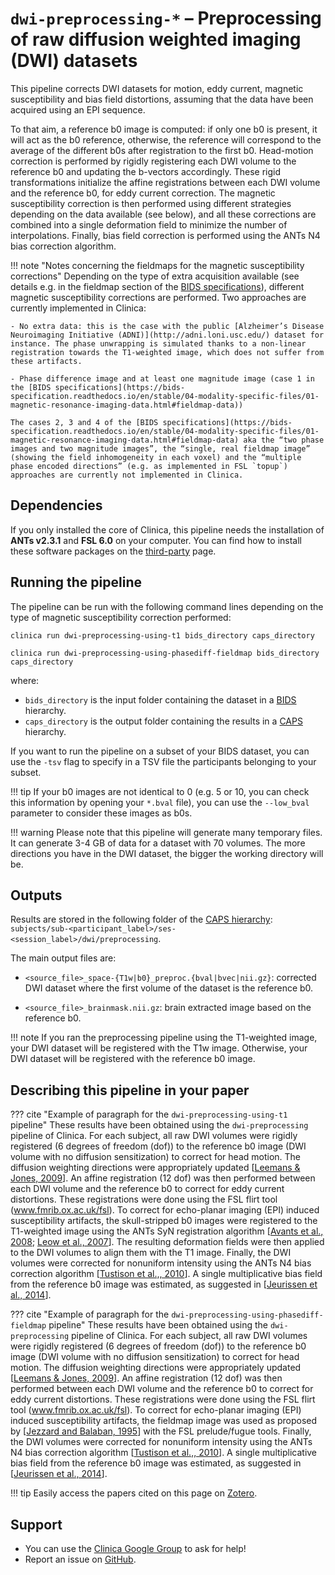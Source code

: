 # `dwi-preprocessing-*` – Preprocessing of raw diffusion weighted imaging (DWI) datasets

This pipeline corrects DWI datasets for motion, eddy current, magnetic susceptibility and bias field distortions, assuming that the data have been acquired using an EPI sequence.

To that aim, a reference b0 image is computed: if only one b0 is present, it will act as the b0 reference, otherwise, the reference will correspond to the average of the different b0s after registration to the first b0. Head-motion correction is performed by rigidly registering each DWI volume to the reference b0 and updating the b-vectors accordingly. These rigid transformations initialize the affine registrations between each DWI volume and the reference b0, for eddy current correction. The magnetic susceptibility correction is then performed using different strategies depending on the data available (see below), and all these corrections are combined into a single deformation field to minimize the number of interpolations. Finally, bias field correction is performed using the ANTs N4 bias correction algorithm.


!!! note "Notes concerning the fieldmaps for the magnetic susceptibility corrections"
    Depending on the type of extra acquisition available (see details e.g. in the fieldmap section of the [BIDS specifications](https://bids-specification.readthedocs.io/en/stable/04-modality-specific-files/01-magnetic-resonance-imaging-data.html#fieldmap-data)), different magnetic susceptibility corrections are performed. Two approaches are currently implemented in Clinica:

    - No extra data: this is the case with the public [Alzheimer’s Disease Neuroimaging Initiative (ADNI)](http://adni.loni.usc.edu/) dataset for instance. The phase unwrapping is simulated thanks to a non-linear registration towards the T1-weighted image, which does not suffer from these artifacts.

    - Phase difference image and at least one magnitude image (case 1 in the [BIDS specifications](https://bids-specification.readthedocs.io/en/stable/04-modality-specific-files/01-magnetic-resonance-imaging-data.html#fieldmap-data))

    The cases 2, 3 and 4 of the [BIDS specifications](https://bids-specification.readthedocs.io/en/stable/04-modality-specific-files/01-magnetic-resonance-imaging-data.html#fieldmap-data) aka the “two phase images and two magnitude images”, the “single, real fieldmap image” (showing the field inhomogeneity in each voxel) and the “multiple phase encoded directions” (e.g. as implemented in FSL `topup`) approaches are currently not implemented in Clinica.



## Dependencies
<!--If you installed the docker image of Clinica, nothing is required.-->

If you only installed the core of Clinica, this pipeline needs the installation of **ANTs v2.3.1** and **FSL 6.0** on your computer. You can find how to install these software packages on the [third-party](../../Third-party) page.

## Running the pipeline
The pipeline can be run with the following command lines depending on the type of  magnetic susceptibility correction performed:

```
clinica run dwi-preprocessing-using-t1 bids_directory caps_directory
```
```
clinica run dwi-preprocessing-using-phasediff-fieldmap bids_directory caps_directory
```

where:

  - `bids_directory` is the input folder containing the dataset in a [BIDS](../../BIDS) hierarchy.
  - `caps_directory` is the output folder containing the results in a [CAPS](../../CAPS) hierarchy.

If you want to run the pipeline on a subset of your BIDS dataset, you can use the `-tsv` flag to specify in a TSV file the participants belonging to your subset.

!!! tip
    If your b0 images are not identical to 0 (e.g. 5 or 10, you can check this information by opening your `*.bval` file), you can use the `--low_bval` parameter to consider these images as b0s.

!!! warning
    Please note that this pipeline will generate many temporary files. It can generate 3-4 GB of data for a dataset with 70 volumes. The more directions you have in the DWI dataset, the bigger the working directory will be.


## Outputs
Results are stored in the following folder of the [CAPS hierarchy](../../CAPS): `subjects/sub-<participant_label>/ses-<session_label>/dwi/preprocessing`.

The main output files are:

  - `<source_file>_space-{T1w|b0}_preproc.{bval|bvec|nii.gz}`: corrected DWI dataset where the first volume of the dataset is the reference b0.

  - `<source_file>_brainmask.nii.gz`: brain extracted image based on the reference b0.

!!! note
    If you ran the preprocessing pipeline using the T1-weighted image, your DWI dataset will be registered with the T1w image. Otherwise, your DWI dataset will be registered with the reference b0 image.

<!--## Visualization of the results-->

<!--!!! note-->
<!--    The visualization command is not available for the moment. Please come back later, this section will be updated ASAP.-->


## Describing this pipeline in your paper

??? cite "Example of paragraph for the `dwi-preprocessing-using-t1` pipeline"
    These results have been obtained using the `dwi-preprocessing` pipeline of Clinica. For each subject, all raw DWI volumes were rigidly registered (6 degrees of freedom (dof)) to the reference b0 image (DWI volume with no diffusion sensitization) to correct for head motion. The diffusion weighting directions were appropriately updated [[Leemans & Jones, 2009](https://doi.org/10.1002/mrm.21890)]. An affine registration (12 dof) was then performed between each DWI volume and the reference b0 to correct for eddy current distortions. These registrations were done using the FSL flirt tool (www.fmrib.ox.ac.uk/fsl). To correct for echo-planar imaging (EPI) induced susceptibility artifacts, the skull-stripped b0 images were registered to the T1-weighted image using the ANTs SyN registration algorithm [[Avants et al., 2008](https://doi.org/10.1016/j.media.2007.06.004); [Leow et al., 2007](https://doi.org/10.1109/TMI.2007.892646)]. The resulting deformation fields were then applied to the DWI volumes to align them with the T1 image. Finally, the DWI volumes were corrected for nonuniform intensity using the ANTs N4 bias correction algorithm [[Tustison et al.,, 2010](https://doi.org/10.1109/TMI.2010.2046908)]. A single multiplicative bias field from the reference b0 image was estimated, as suggested in [[Jeurissen et al., 2014](https://doi.org/10.1016/j.neuroimage.2014.07.061)].


??? cite "Example of paragraph for the `dwi-preprocessing-using-phasediff-fieldmap` pipeline"
    These results have been obtained using the `dwi-preprocessing` pipeline of Clinica. For each subject, all raw DWI volumes were rigidly registered (6 degrees of freedom (dof)) to the reference b0 image (DWI volume with no diffusion sensitization) to correct for head motion. The diffusion weighting directions were appropriately updated [[Leemans & Jones, 2009](https://doi.org/10.1002/mrm.21890)]. An affine registration (12 dof) was then performed between each DWI volume and the reference b0 to correct for eddy current distortions. These registrations were done using the FSL flirt tool (www.fmrib.ox.ac.uk/fsl). To correct for echo-planar imaging (EPI) induced susceptibility artifacts, the fieldmap image was used as proposed by [[Jezzard and Balaban, 1995](https://doi.org/10.1002/mrm.1910340111)] with the FSL prelude/fugue tools. Finally, the DWI volumes were corrected for nonuniform intensity using the ANTs N4 bias correction algorithm [[Tustison et al.,, 2010](https://doi.org/10.1109/TMI.2010.2046908)]. A single multiplicative bias field from the reference b0 image was estimated, as suggested in [[Jeurissen et al., 2014](https://doi.org/10.1016/j.neuroimage.2014.07.061)].

!!! tip
    Easily access the papers cited on this page on [Zotero](https://www.zotero.org/groups/2240070/clinica_aramislab/items/collectionKey/BJV73LU7).

## Support

-   You can use the [Clinica Google Group](https://groups.google.com/forum/#!forum/clinica-user) to ask for help!
-   Report an issue on [GitHub](https://github.com/aramis-lab/clinica/issues).
